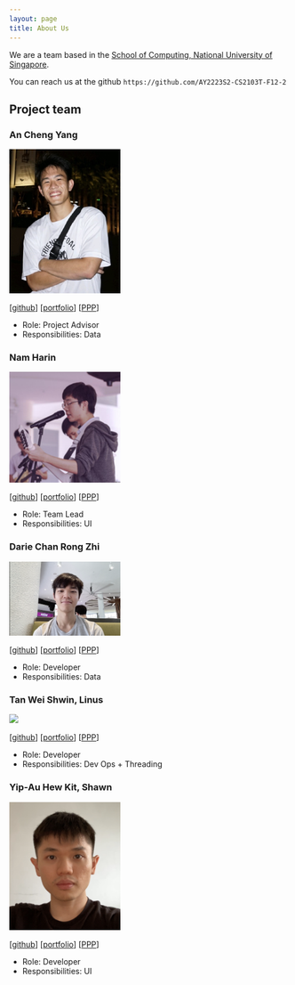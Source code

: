```yaml
---
layout: page
title: About Us
---
```


We are a team based in the [School of Computing, National University of Singapore](http://www.comp.nus.edu.sg).

You can reach us at the github `https://github.com/AY2223S2-CS2103T-F12-2`

## Project team

### An Cheng Yang
<img src="images/anchengyang.png" width="200px">

[[github](https://github.com/anchengyang)]
[[portfolio](team/anchengyang.md)]
[[PPP](https://ay2223s2-cs2103t-f12-2.github.io/tp/team/anchengyang.html)]

* Role: Project Advisor
* Responsibilities: Data

### Nam Harin

<img src="images/harin0826.png" width="200px">

[[github](https://github.com/harin0826)]
[[portfolio](team/harin0826.md)]
[[PPP](https://ay2223s2-cs2103t-f12-2.github.io/tp/team/harin0826.html)]


* Role: Team Lead
* Responsibilities: UI

### Darie Chan Rong Zhi

<img src="images/nappysprout.png" width="200px">

[[github](https://github.com/nappysprout)] [[portfolio](team/nappysprout.md)]
[[PPP](https://ay2223s2-cs2103t-f12-2.github.io/tp/team/nappysprout.html)]

* Role: Developer
* Responsibilities: Data

### Tan Wei Shwin, Linus

<img src="images/linustws.png" width="200px">

[[github](https://github.com/linustws)]
[[portfolio](team/linustws.md)]
[[PPP](https://ay2223s2-cs2103t-f12-2.github.io/tp/team/linustws.html)]

* Role: Developer
* Responsibilities: Dev Ops + Threading

### Yip-Au Hew Kit, Shawn

<img src="images/shawnyip-au.png" width="200px">

[[github](http://github.com/shawnyip-au)]
[[portfolio](team/shawnyip-au.md)]
[[PPP](https://ay2223s2-cs2103t-f12-2.github.io/tp/team/shawnyip-au.html)]

* Role: Developer
* Responsibilities: UI
